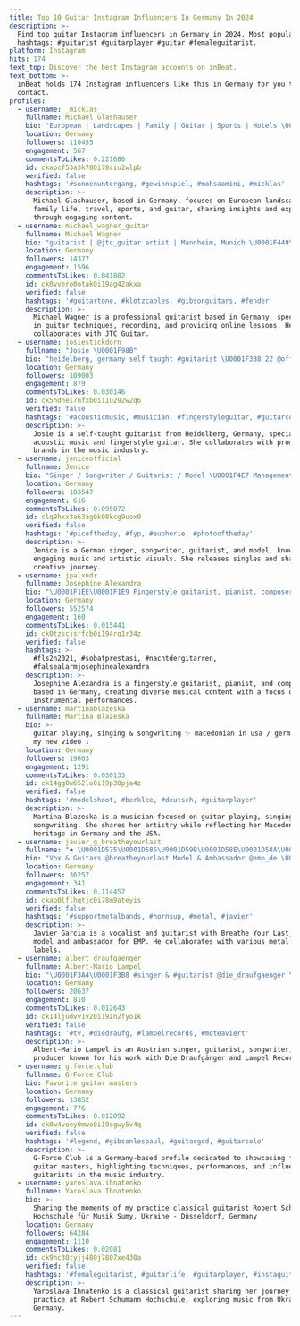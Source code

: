 ```yaml
---
title: Top 10 Guitar Instagram Influencers In Germany In 2024
description: >-
  Find top guitar Instagram influencers in Germany in 2024. Most popular
  hashtags: #guitarist #guitarplayer #guitar #femaleguitarist.
platform: Instagram
hits: 174
text_top: Discover the best Instagram accounts on inBeat.
text_bottom: >-
  inBeat holds 174 Instagram influencers like this in Germany for you to
  contact.
profiles:
  - username: _micklas_
    fullname: Michael Glashauser
    bio: "European | Landscapes | Family | Guitar | Sports | Hotels \U0001F3E1 | Bavaria @markt_essing \U0001F4ED | collab&training \U0001F30D | 39/194 ™️ | @_micklastravels_ \U0001F4F7 | mine ©"
    location: Germany
    followers: 110455
    engagement: 567
    commentsToLikes: 0.221686
    id: ckapcf53a3k780i78ciu2wlpb
    verified: false
    hashtags: '#sonnenuntergang, #gewinnspiel, #mahsaamini, #micklas'
    description: >-
      Michael Glashauser, based in Germany, focuses on European landscapes,
      family life, travel, sports, and guitar, sharing insights and experiences
      through engaging content.
  - username: michael_wagner_guitar
    fullname: Michael Wagner
    bio: "guitarist | @jtc_guitar artist | Mannheim, Munich \U0001F449\U0001F3FB DM for recording, gigs & online lessons"
    location: Germany
    followers: 14377
    engagement: 1596
    commentsToLikes: 0.041802
    id: ck0vvero0otak0i19ag42akxa
    verified: false
    hashtags: '#guitartone, #klotzcables, #gibsonguitars, #fender'
    description: >-
      Michael Wagner is a professional guitarist based in Germany, specializing
      in guitar techniques, recording, and providing online lessons. He
      collaborates with JTC Guitar.
  - username: josiestickdorn
    fullname: "Josie \U0001F98B"
    bio: "heidelberg, germany self taught #guitarist \U0001F3B8 22 @officialibanezguitars |@daddarioandco |@g7thcapo available for bookings \U0001F447 \U0001F4E7: josie.stickdorn@gmx.de"
    location: Germany
    followers: 109003
    engagement: 879
    commentsToLikes: 0.030146
    id: ck5hdhei7nfxb0i11u292w2q6
    verified: false
    hashtags: '#acousticmusic, #musician, #fingerstyleguitar, #guitarcover'
    description: >-
      Josie is a self-taught guitarist from Heidelberg, Germany, specializing in
      acoustic music and fingerstyle guitar. She collaborates with prominent
      brands in the music industry.
  - username: jeniceofficial
    fullname: Jenice
    bio: "Singer / Songwriter / Guitarist / Model \U0001F4E7 Management@Louju.de ⬇️Check my new Single⬇️"
    location: Germany
    followers: 183547
    engagement: 616
    commentsToLikes: 0.095072
    id: clq9hxx3a63ag0k08kcg9uox0
    verified: false
    hashtags: '#picoftheday, #fyp, #euphorie, #photooftheday'
    description: >-
      Jenice is a German singer, songwriter, guitarist, and model, known for her
      engaging music and artistic visuals. She releases singles and shares her
      creative journey.
  - username: jpalxndr
    fullname: Josephine Alexandra
    bio: "\U0001F1EE\U0001F1E9 Fingerstyle guitarist, pianist, composer \U0001F4CD Jakarta, Indonesia Business inquiries: ‘EMAIL’"
    location: Germany
    followers: 552574
    engagement: 160
    commentsToLikes: 0.015441
    id: ck0tzscjsrfcb0i194rq1r34z
    verified: false
    hashtags: >-
      #fls2n2021, #sobatprestasi, #nachtdergitarren,
      #falsealarmjosephinealexandra
    description: >-
      Josephine Alexandra is a fingerstyle guitarist, pianist, and composer
      based in Germany, creating diverse musical content with a focus on
      instrumental performances.
  - username: martinablazeska
    fullname: Martina Blazeska
    bio: >-
      guitar playing, singing & songwriting ✨ macedonian in usa / germany watch
      my new video ↓
    location: Germany
    followers: 19603
    engagement: 1291
    commentsToLikes: 0.030133
    id: ck14gg8w652lo0i19p30pja4z
    verified: false
    hashtags: '#modelshoot, #berklee, #deutsch, #guitarplayer'
    description: >-
      Martina Blazeska is a musician focused on guitar playing, singing, and
      songwriting. She shares her artistry while reflecting her Macedonian
      heritage in Germany and the USA.
  - username: javier_g_breatheyourlast
    fullname: "♠️ \U0001D575\U0001D586\U0001D59B\U0001D58E\U0001D58A\U0001D597 \U0001D572\U0001D586\U0001D597\U0001D588\U0001D58E\U0001D586"
    bio: "Vox & Guitars @breatheyourlast Model & Ambassador @emp_de \U0001F525Cooperations: @nuclearblastrecords @metalbladerecords @oktober_promotion @centurymediaeu"
    location: Germany
    followers: 36257
    engagement: 341
    commentsToLikes: 0.114457
    id: ckap0lflhqtjc0i78m9ateyis
    verified: false
    hashtags: '#supportmetalbands, #hornsup, #metal, #javier'
    description: >-
      Javier Garcia is a vocalist and guitarist with Breathe Your Last, and a
      model and ambassador for EMP. He collaborates with various metal record
      labels.
  - username: albert_draufgaenger
    fullname: Albert-Mario Lampel
    bio: "\U0001F3A4\U0001F3B8 #singer & #guitarist @die_draufgaenger \U0001F4C0 \U0001F3A7 #songwriter & #producer lampel records \U0001F964 friend of @dsire_teadrink_austria"
    location: Germany
    followers: 20637
    engagement: 810
    commentsToLikes: 0.012643
    id: ck14ljudvv1v20i19zn2fyo1k
    verified: false
    hashtags: '#tv, #diedraufg, #lampelrecords, #moteaviert'
    description: >-
      Albert-Mario Lampel is an Austrian singer, guitarist, songwriter, and
      producer known for his work with Die Draufgänger and Lampel Records.
  - username: g.force.club
    fullname: G-Force Club
    bio: Favorite guitar masters
    location: Germany
    followers: 13852
    engagement: 776
    commentsToLikes: 0.012092
    id: ck0w4voey0mwo0i19cgwy5v4q
    verified: false
    hashtags: '#legend, #gibsonlespaul, #guitargod, #guitarsolo'
    description: >-
      G-Force Club is a Germany-based profile dedicated to showcasing favorite
      guitar masters, highlighting techniques, performances, and influential
      guitarists in the music industry.
  - username: yaroslava.ihnatenko
    fullname: Yaroslava Ihnatenko
    bio: >-
      Sharing the moments of my practice classical guitarist Robert Schumann
      Hochschule für Musik Sumy, Ukraine - Düsseldorf, Germany
    location: Germany
    followers: 64284
    engagement: 1110
    commentsToLikes: 0.02081
    id: ck9hc30tyjj480j7807xe430a
    verified: false
    hashtags: '#femaleguitarist, #guitarlife, #guitarplayer, #instaguitar'
    description: >-
      Yaroslava Ihnatenko is a classical guitarist sharing her journey and
      practice at Robert Schumann Hochschule, exploring music from Ukraine to
      Germany.
---
```


